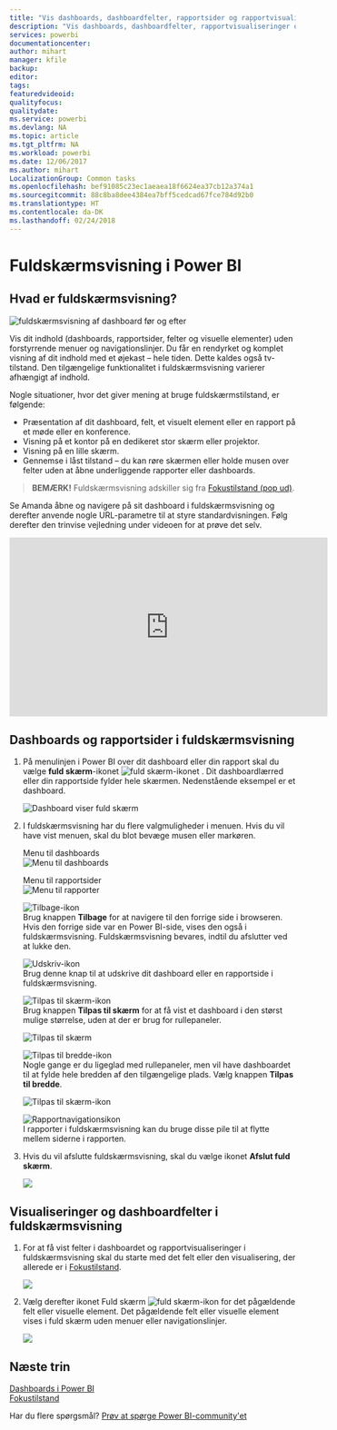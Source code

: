 ```yaml
---
title: "Vis dashboards, dashboardfelter, rapportsider og rapportvisualiseringer i fuldskærmsvisning"
description: "Vis dashboards, dashboardfelter, rapportvisualiseringer og rapportsider i fuldskærmsvisning – også kaldet *TV-tilstand*."
services: powerbi
documentationcenter: 
author: mihart
manager: kfile
backup: 
editor: 
tags: 
featuredvideoid: 
qualityfocus: 
qualitydate: 
ms.service: powerbi
ms.devlang: NA
ms.topic: article
ms.tgt_pltfrm: NA
ms.workload: powerbi
ms.date: 12/06/2017
ms.author: mihart
LocalizationGroup: Common tasks
ms.openlocfilehash: bef91085c23ec1aeaea18f6624ea37cb12a374a1
ms.sourcegitcommit: 88c8ba8dee4384ea7bff5cedcad67fce784d92b0
ms.translationtype: HT
ms.contentlocale: da-DK
ms.lasthandoff: 02/24/2018
---
```

# <a name="full-screen-mode-in-power-bi"></a>Fuldskærmsvisning i Power BI
## <a name="what-is-full-screen-mode"></a>Hvad er fuldskærmsvisning?
![fuldskærmsvisning af dashboard før og efter](media/service-fullscreen-mode/power-bi-full-screen-comparison.png)

Vis dit indhold (dashboards, rapportsider, felter og visuelle elementer) uden forstyrrende menuer og navigationslinjer.  Du får en rendyrket og komplet visning af dit indhold med et øjekast – hele tiden. Dette kaldes også tv-tilstand. Den tilgængelige funktionalitet i fuldskærmsvisning varierer afhængigt af indhold.  

Nogle situationer, hvor det giver mening at bruge fuldskærmstilstand, er følgende:

* Præsentation af dit dashboard, felt, et visuelt element eller en rapport på et møde eller en konference.
* Visning på et kontor på en dedikeret stor skærm eller projektor.
* Visning på en lille skærm.
* Gennemse i låst tilstand – du kan røre skærmen eller holde musen over felter uden at åbne underliggende rapporter eller dashboards.

> **BEMÆRK!** Fuldskærmsvisning adskiller sig fra [Fokustilstand (pop ud)](service-focus-mode.md).
> 
> 

Se Amanda åbne og navigere på sit dashboard i fuldskærmsvisning og derefter anvende nogle URL-parametre til at styre standardvisningen. Følg derefter den trinvise vejledning under videoen for at prøve det selv.

<iframe width="560" height="315" src="https://www.youtube.com/embed/c31gZkyvC54" frameborder="0" allowfullscreen></iframe>

## <a name="dashboards-and-report-pages-in-full-screen-mode"></a>Dashboards og rapportsider i fuldskærmsvisning
1. På menulinjen i Power BI over dit dashboard eller din rapport skal du vælge **fuld skærm**-ikonet ![fuld skærm-ikonet ](media/service-fullscreen-mode/power-bi-full-screen-icon.png) . Dit dashboardlærred eller din rapportside fylder hele skærmen. Nedenstående eksempel er et dashboard.
   
      ![Dashboard viser fuld skærm](media/service-fullscreen-mode/power-bi-dash-full-screen.png)
2. I fuldskærmsvisning har du flere valgmuligheder i menuen.  Hvis du vil have vist menuen, skal du blot bevæge musen eller markøren. 
   
     Menu til dashboards    
     ![Menu til dashboards](media/service-fullscreen-mode/power-bi-full-screen-menu-dashboard.png)    
   
     Menu til rapportsider    
    ![Menu til rapporter](media/service-fullscreen-mode/power-bi-report-menu.png)    
   
    ![Tilbage-ikon](media/service-fullscreen-mode/power-bi-back-icon.png)    
    Brug knappen **Tilbage** for at navigere til den forrige side i browseren. Hvis den forrige side var en Power BI-side, vises den også i fuldskærmsvisning.  Fuldskærmsvisning bevares, indtil du afslutter ved at lukke den.
   
    ![Udskriv-ikon](media/service-fullscreen-mode/power-bi-print-icon.png)    
    Brug denne knap til at udskrive dit dashboard eller en rapportside i fuldskærmsvisning. 
   
    ![Tilpas til skærm-ikon](media/service-fullscreen-mode/power-bi-fit-to-width.png)    
    Brug knappen **Tilpas til skærm** for at få vist et dashboard i den størst mulige størrelse, uden at der er brug for rullepaneler.     
   
    ![Tilpas til skærm](media/service-fullscreen-mode/power-bi-fit-screen.png)
   
    ![Tilpas til bredde-ikon](media/service-fullscreen-mode/power-bi-fit-width.png)       
    Nogle gange er du ligeglad med rullepaneler, men vil have dashboardet til at fylde hele bredden af den tilgængelige plads. Vælg knappen **Tilpas til bredde**.    
   
    ![Tilpas til skærm-ikon](media/service-fullscreen-mode/power-bi-fit-to-width-new.png)
   
    ![Rapportnavigationsikon](media/service-fullscreen-mode/power-bi-report-nav2.png)       
    I rapporter i fuldskærmsvisning kan du bruge disse pile til at flytte mellem siderne i rapporten.    
3. Hvis du vil afslutte fuldskærmsvisning, skal du vælge ikonet **Afslut fuld skærm**.
   
      ![](media/service-fullscreen-mode/exit-fullscreen-new.png)

## <a name="visualizations-and-dashboard-tiles-in-full-screen-mode"></a>Visualiseringer og dashboardfelter i fuldskærmsvisning
1. For at få vist felter i dashboardet og rapportvisualiseringer i fuldskærmsvisning skal du starte med det felt eller den visualisering, der allerede er i [Fokustilstand](service-focus-mode.md). 
   
    ![](media/service-fullscreen-mode/power-bi-focus3.png)
2. Vælg derefter ikonet Fuld skærm ![fuld skærm-ikon](media/service-fullscreen-mode/power-bi-full-screen-icon.png)  for det pågældende felt eller visuelle element. Det pågældende felt eller visuelle element vises i fuld skærm uden menuer eller navigationslinjer.
   
    ![](media/service-fullscreen-mode/power-bi-fullscreen.png)

## <a name="next-steps"></a>Næste trin
[Dashboards i Power BI](service-dashboards.md)  
[Fokustilstand](service-focus-mode.md)    

Har du flere spørgsmål? [Prøv at spørge Power BI-community'et](http://community.powerbi.com/)

